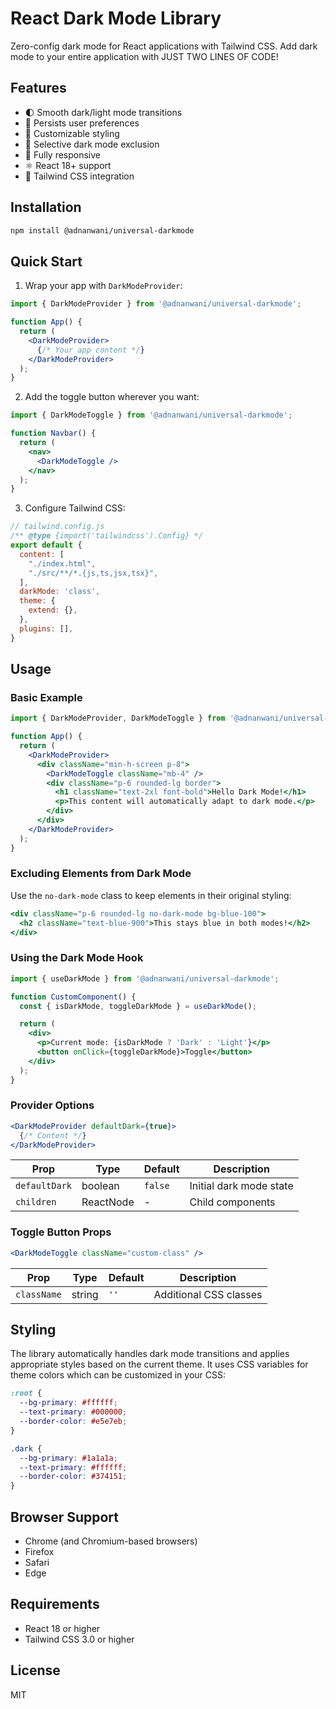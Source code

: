 # React Dark Mode Library

Zero-config dark mode for React applications with Tailwind CSS. Add dark mode to your entire application with JUST TWO LINES OF CODE!
## Features

- 🌓 Smooth dark/light mode transitions
- 💾 Persists user preferences
- 🎨 Customizable styling
- 🎯 Selective dark mode exclusion
- 📱 Fully responsive
- ⚛️ React 18+ support
- 🎨 Tailwind CSS integration

## Installation

```bash
npm install @adnanwani/universal-darkmode
```

## Quick Start

1. Wrap your app with `DarkModeProvider`:

```jsx
import { DarkModeProvider } from '@adnanwani/universal-darkmode';

function App() {
  return (
    <DarkModeProvider>
      {/* Your app content */}
    </DarkModeProvider>
  );
}
```

2. Add the toggle button wherever you want:

```jsx
import { DarkModeToggle } from '@adnanwani/universal-darkmode';

function Navbar() {
  return (
    <nav>
      <DarkModeToggle />
    </nav>
  );
}
```

3. Configure Tailwind CSS:

```js
// tailwind.config.js
/** @type {import('tailwindcss').Config} */
export default {
  content: [
    "./index.html",
    "./src/**/*.{js,ts,jsx,tsx}",
  ],
  darkMode: 'class',
  theme: {
    extend: {},
  },
  plugins: [],
}
```

## Usage

### Basic Example

```jsx
import { DarkModeProvider, DarkModeToggle } from '@adnanwani/universal-darkmode';

function App() {
  return (
    <DarkModeProvider>
      <div className="min-h-screen p-8">
        <DarkModeToggle className="mb-4" />
        <div className="p-6 rounded-lg border">
          <h1 className="text-2xl font-bold">Hello Dark Mode!</h1>
          <p>This content will automatically adapt to dark mode.</p>
        </div>
      </div>
    </DarkModeProvider>
  );
}
```

### Excluding Elements from Dark Mode

Use the `no-dark-mode` class to keep elements in their original styling:

```jsx
<div className="p-6 rounded-lg no-dark-mode bg-blue-100">
  <h2 className="text-blue-900">This stays blue in both modes!</h2>
</div>
```

### Using the Dark Mode Hook

```jsx
import { useDarkMode } from '@adnanwani/universal-darkmode';

function CustomComponent() {
  const { isDarkMode, toggleDarkMode } = useDarkMode();

  return (
    <div>
      <p>Current mode: {isDarkMode ? 'Dark' : 'Light'}</p>
      <button onClick={toggleDarkMode}>Toggle</button>
    </div>
  );
}
```

### Provider Options

```jsx
<DarkModeProvider defaultDark={true}>
  {/* Content */}
</DarkModeProvider>
```

| Prop | Type | Default | Description |
|------|------|---------|-------------|
| `defaultDark` | boolean | `false` | Initial dark mode state |
| `children` | ReactNode | - | Child components |

### Toggle Button Props

```jsx
<DarkModeToggle className="custom-class" />
```

| Prop | Type | Default | Description |
|------|------|---------|-------------|
| `className` | string | `''` | Additional CSS classes |

## Styling

The library automatically handles dark mode transitions and applies appropriate styles based on the current theme. It uses CSS variables for theme colors which can be customized in your CSS:

```css
:root {
  --bg-primary: #ffffff;
  --text-primary: #000000;
  --border-color: #e5e7eb;
}

.dark {
  --bg-primary: #1a1a1a;
  --text-primary: #ffffff;
  --border-color: #374151;
}
```

## Browser Support

- Chrome (and Chromium-based browsers)
- Firefox
- Safari
- Edge

## Requirements

- React 18 or higher
- Tailwind CSS 3.0 or higher

## License

MIT